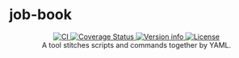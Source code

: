 # job-book

<div align="center">
  <a href="https://github.com/zen-xu/job-book/actions">
    <img src="https://github.com/zen-xu/job-book/workflows/Continuous%20Integration/badge.svg" alt="CI">
  </a>
  <a href='https://coveralls.io/github/zen-xu/job-book?branch=master'>
    <img src='https://coveralls.io/repos/github/zen-xu/job-book/badge.svg?branch=master' alt='Coverage Status' />
  </a>
  <a href="https://crates.io/crates/job-book">
    <img src="https://img.shields.io/crates/v/job-book.svg?colorB=319e8c" alt="Version info">
  </a>
  <a href="https://github.com/zen-xu/job-book/blob/master/LICENSE">
    <img src="https://img.shields.io/badge/License-Apache%202.0-blue.svg" alt="License">
  </a>
  <br>
  A tool stitches scripts and commands together by YAML.
</div>

